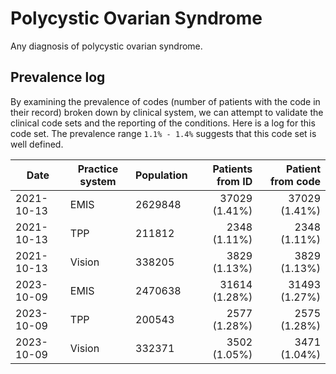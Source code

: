 # Polycystic Ovarian Syndrome 

Any diagnosis of polycystic ovarian syndrome.

## Prevalence log

By examining the prevalence of codes (number of patients with the code in their record) broken down by clinical system, we can attempt to validate the clinical code sets and the reporting of the conditions. Here is a log for this code set. The prevalence range `1.1% - 1.4%` suggests that this code set is well defined.

| Date       | Practice system | Population | Patients from ID | Patient from code |
| ---------- | --------------- | ---------- | ---------------: | ----------------: |
| 2021-10-13 | EMIS            | 2629848    |    37029 (1.41%) |     37029 (1.41%) |
| 2021-10-13 | TPP             | 211812     |     2348 (1.11%) |      2348 (1.11%) |
| 2021-10-13 | Vision          | 338205     |     3829 (1.13%) |      3829 (1.13%) |
| 2023-10-09 | EMIS            | 2470638    |    31614 (1.28%) |     31493 (1.27%) |
| 2023-10-09 | TPP             | 200543     |     2577 (1.28%) |      2575 (1.28%) |
| 2023-10-09 | Vision          | 332371     |     3502 (1.05%) |      3471 (1.04%) |
